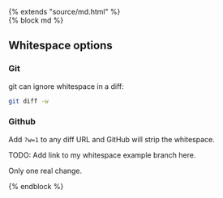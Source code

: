 {% extends "source/md.html" %}  
{% block md %}  
  
## Whitespace options
  
### Git  
  
git can ignore whitespace in a diff:  
  
```bash
git diff -w
```

### Github

  Add `?w=1` to any diff URL and GitHub will strip the whitespace.

  TODO: Add link to my whitespace example branch here.

  Only one real change.

{% endblock %}
